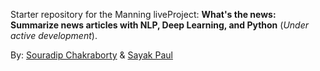 Starter repository for the Manning liveProject: **What's the news: Summarize news articles with NLP, Deep Learning, and Python** (_Under active development_).

By: [Souradip Chakraborty](https://www.linkedin.com/in/souradip-chakraborty/) & [Sayak Paul](https://www.linkedin.com/in/sayak-paul/)
